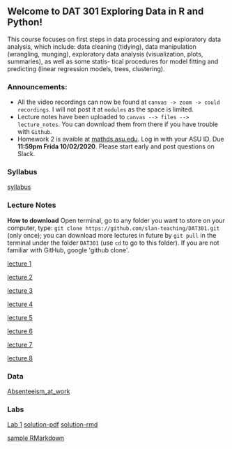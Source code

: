 ## Welcome to DAT 301 Exploring Data in R and Python!

This course focuses on first steps in data processing and exploratory data analysis, which include: data cleaning (tidying), data manipulation (wrangling, munging), exploratory data analysis (visualization, plots, summaries), as well as some statis- tical procedures for model fitting and predicting (linear regression models, trees, clustering).

### Announcements:

* All the video recordings can now be found at `canvas -> zoom -> could recordings`. I will not post it at `modules` as the space is limited.
* Lecture notes have been uploaded to `canvas --> files --> lecture_notes`. You can download them from there if you have trouble with `Github`.
* Homework 2 is avaible at [mathds.asu.edu](mathds.asu.edu). Log in with your ASU ID. Due **11:59pm Frida 10/02/2020**. Please start early and post questions on Slack.

### Syllabus

[syllabus](https://github.com/slan-teaching/DAT301/blob/master/syllabus_DAT301.pdf)

### Lecture Notes

**How to download** Open terminal, go to any folder you want to store on your computer, type: `git clone https://github.com/slan-teaching/DAT301.git` (only once); you can download more lectures in future by `git pull` in the terminal under the folder `DAT301` (use `cd` to go to this folder). If you are not familiar with GitHub, google 'github clone'.

[lecture 1](https://github.com/slan-teaching/DAT301/blob/master/lecture_notes/Lec1-getting-started-with-R.pdf)

[lecture 2](https://github.com/slan-teaching/DAT301/blob/master/lecture_notes/Lec2-rand-vars-and-data.html)

[lecture 3](https://github.com/slan-teaching/DAT301/blob/master/lecture_notes/Lec3-basic-plots.html)

[lecture 4](https://github.com/slan-teaching/DAT301/blob/master/lecture_notes/Lec4-basic-workflow.html)

[lecture 5](https://github.com/slan-teaching/DAT301/blob/master/lecture_notes/Lec5-apply-family.html)

[lecture 6](https://github.com/slan-teaching/DAT301/blob/master/lecture_notes/Lec6-more-data-manipulation.html)

[lecture 7](https://github.com/slan-teaching/DAT301/blob/master/lecture_notes/Lec7-rmarkdown.html)

[lecture 8](https://github.com/slan-teaching/DAT301/blob/master/lecture_notes/Lec8-Regression.html)

### Data

[Absenteeism_at_work](https://github.com/slan-teaching/DAT301/blob/master/assignments/Absenteeism_at_work.csv)

### Labs

[Lab 1](https://github.com/slan-teaching/DAT301/blob/master/assignments/Lab1.pdf)    [solution-pdf](https://github.com/slan-teaching/DAT301/blob/master/assignments/Lab1-solution.pdf)    [solution-rmd](https://github.com/slan-teaching/DAT301/blob/master/assignments/Lab1-solution.Rmd)

[sample RMarkdown](https://github.com/slan-teaching/DAT301/blob/master/assignments/Sample.Rmd)
